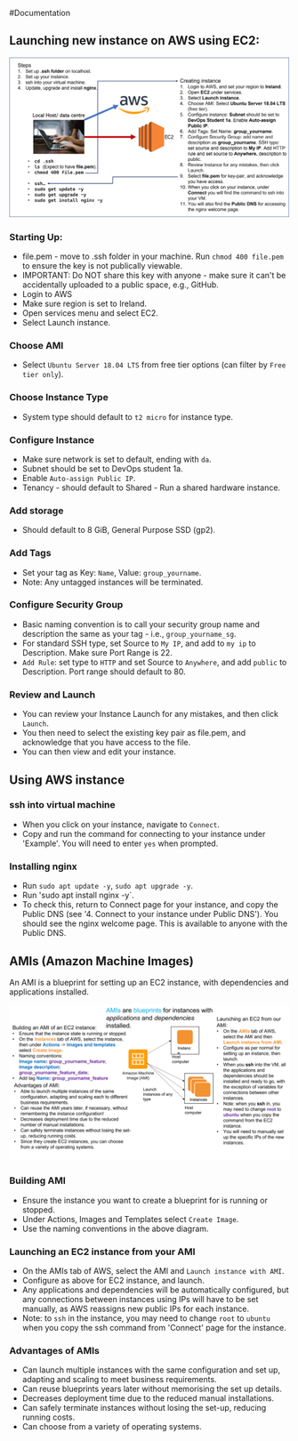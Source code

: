 #Documentation

## Launching new instance on AWS using EC2:

![How to launch an instance using AWS EC2](../diagrams/Launching_instance_on_AWS.png)

### Starting Up:
- file.pem - move to .ssh folder in your machine.
Run `chmod 400 file.pem` to ensure the key is not publically viewable.
- IMPORTANT: Do NOT share this key with anyone - make sure it can't be accidentally uploaded to a public space, e.g., GitHub.
- Login to AWS
- Make sure region is set to Ireland.
- Open services menu and select EC2.
- Select Launch instance.
### Choose AMI
- Select `Ubuntu Server 18.04 LTS` from free tier options (can filter by `Free tier only`).
### Choose Instance Type
- System type should default to `t2 micro` for instance type.
### Configure Instance
- Make sure network is set to default, ending with `da`.
- Subnet should be set to DevOps student 1a.
- Enable `Auto-assign Public IP`.
- Tenancy - should default to Shared - Run a shared hardware instance.
### Add storage
- Should default to 8 GiB, General Purpose SSD (gp2).
### Add Tags
- Set your tag as Key: `Name`, Value: `group_yourname`.
- Note: Any untagged instances will be terminated.
### Configure Security Group
- Basic naming convention is to call your security group name and description the same as your tag - i.e., `group_yourname_sg`.
- For standard SSH type, set Source to `My IP`, and add to `my ip` to Description. Make sure Port Range is 22.
- `Add Rule`: set type to `HTTP` and set Source to `Anywhere`, and add `public` to Description. Port range should default to 80.
### Review and Launch
- You can review your Instance Launch for any mistakes, and then click `Launch`.
- You then need to select the existing key pair as file.pem, and acknowledge that you have access to the file.
- You can then view and edit your instance.

## Using AWS instance
### ssh into virtual machine
- When you click on your instance, navigate to `Connect`.
- Copy and run the command for connecting to your instance under 'Example'. You will need to enter `yes` when prompted.

### Installing nginx
- Run `sudo apt update -y`, `sudo apt upgrade -y`.
- Run 'sudo apt install nginx -y`.
- To check this, return to Connect page for your instance, and copy the Public DNS (see '4. Connect to your instance under Public DNS'). You should see the nginx welcome page. This is available to anyone with the Public DNS.

## AMIs (Amazon Machine Images)

An AMI is a blueprint for setting up an EC2 instance, with dependencies and applications installed.

![Setting up an AMI on AWS](../diagrams/AMI_set_up.png)

### Building AMI

- Ensure the instance you want to create a blueprint for is running or stopped.
- Under Actions, Images and Templates select `Create Image`.
- Use the naming conventions in the above diagram.

### Launching an EC2 instance from your AMI

- On the AMIs tab of AWS, select the AMI and `Launch instance with AMI`.
- Configure as above for EC2 instance, and launch.
- Any applications and dependencies will be automatically configured, but any connections between instances using IPs will have to be set manually, as AWS reassigns new public IPs for each instance.
- Note: to `ssh` in the instance, you may need to change `root` to `ubuntu` when you copy the ssh command from 'Connect' page for the instance.

### Advantages of AMIs
- Can launch multiple instances with the same configuration and set up, adapting and scaling to meet business requirements.
- Can reuse blueprints years later without memorising the set up details.
- Decreases deployment time due to the reduced manual installations.
- Can safely terminate instances without losing the set-up, reducing running costs.
- Can choose from a variety of operating systems.